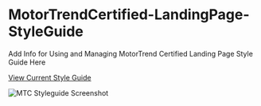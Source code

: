 MotorTrendCertified-LandingPage-StyleGuide
==========================================

Add Info for Using and Managing MotorTrend Certified Landing Page Style Guide Here

 
[View Current Style Guide ](http://www.easycaredealer.com/marketo-assets/mtc-landingpage-styleguide/)

![MTC Styleguide Screenshot](http://www.easycaredealer.com/marketo-assets/mtc-landingpage-styleguide/img/LandingPageStyleGuideMotorTrendCertified.jpg)
